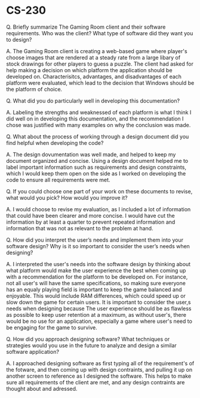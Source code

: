 # CS-230
Q. Briefly summarize The Gaming Room client and their software requirements. Who was the client? What type of software did they want you to design?

A. The Gaming Room client is creating a web-based game where player's choose images that are rendered at a steady rate from a large libary of stock drawings for other players to guess a puzzle. The client had asked for help making a decision on which platform the application should be developed on. Characterisitcs, advantages, and disadvantages of each platform were evaluated, which lead to the decision that Windows should be the platform of choice. 

Q. What did you do particularly well in developing this documentation?

A. Labeling the strengths and weaknessed of each platform is what I think I did well on in developing this documentation, and the recommendation I chose was justified with many examples on why the conclusion was made.

Q. What about the process of working through a design document did you find helpful when developing the code?

A. The design dovumentation was well made, and helped to keep my document organized and concise. Using a design document helped me to label important information such as requirements and design constraints, which I would keep them open on the side as I worked on developing the code to ensure all requirements were met.

Q. If you could choose one part of your work on these documents to revise, what would you pick? How would you improve it?

A. I would choose to revise my evaluation, as I included a lot of information that could have been clearer and more concise. I would have cut the information by at least a quarter to prevent repeated information and information that was not as relevant to the problem at hand. 

Q. How did you interpret the user’s needs and implement them into your software design? Why is it so important to consider the user’s needs when designing?

A. I interpreted the user's needs into the software design by thinking about what platform would make the user experience the best when coming up with a recommendation for the platform to be developed on. For instance, not all user's will have the same specifications, so making sure everyone has an equaly playing field is important to keep the game balanced and enjoyable. This would include RAM differences, which could speed up or slow down the game for certain users. It is important to consider the user,s needs when designing because The user experience should be as flawless as possible to keep user retention at a maximum, as without user's, there would be no use for an application, especially a game where user's need to be engaging for the game to survive.

Q. How did you approach designing software? What techniques or strategies would you use in the future to analyze and design a similar software application?

A. I approached designing software as first typing all of the requirement's of the fotware, and then coming up with design contraints, and pulling it up on another screen to reference as I designed the software. This helps to make sure all requirements of the client are met, and any design contraints are thought about and adressed. 
